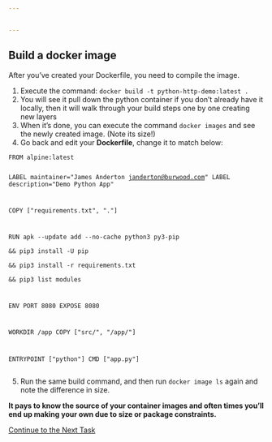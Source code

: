 ```yaml
---


---
```


<h2 id="build-a-docker-image">Build a docker image</h2>
<p>After you’ve created your Dockerfile, you need to compile the image.</p>
<ol>
<li>Execute the command: <code>docker build -t python-http-demo:latest .</code></li>
<li>You will see it pull down the python container if you don’t already have it locally, then it will walk through your build steps one by one creating new layers</li>
<li>When it’s done, you can execute the command <code>docker images</code> and see the newly created image. (Note its size!)</li>
<li>Go back and edit your <strong>Dockerfile</strong>, change it to match below:</li>
</ol>
<pre><code>FROM alpine:latest

LABEL maintainer="James Anderton <janderton@burwood.com>"
LABEL description="Demo Python App"

COPY ["requirements.txt", "."]

RUN apk --update add --no-cache python3 py3-pip \
&& pip3 install -U pip \
&& pip3 install -r requirements.txt \
&& pip3 list modules

ENV PORT 8080
EXPOSE 8080

WORKDIR /app
COPY ["src/", "/app/"]

ENTRYPOINT ["python"]
CMD ["app.py"]</code></pre>
<ol start="5">
<li>Run the same build command,  and then run <code>docker image ls</code> again and note the difference in size.</li>
</ol>
<p><strong>It pays to know the source of your container images and often times you’ll end up making your own due to size or package constraints.</strong></p>
<p><a href="https://github.com/Burwood/containers101/blob/master/containers_lab/task_6.md">Continue to the Next Task</a></p>

